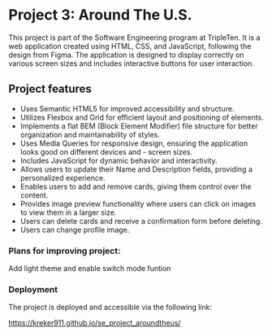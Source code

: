 # Project 3: Around The U.S.

This project is part of the Software Engineering program at TripleTen. It is a web application created using HTML, CSS, and JavaScript, following the design from Figma. The application is designed to display correctly on various screen sizes and includes interactive buttons for user interaction.

## Project features

- Uses Semantic HTML5 for improved accessibility and structure.
- Utilizes Flexbox and Grid for efficient layout and positioning of elements.
- Implements a flat BEM (Block Element Modifier) file structure for better organization and maintainability of styles.
- Uses Media Queries for responsive design, ensuring the application looks good on different devices and - screen sizes.
- Includes JavaScript for dynamic behavior and interactivity.
- Allows users to update their Name and Description fields, providing a personalized experience.
- Enables users to add and remove cards, giving them control over the content.
- Provides image preview functionality where users can click on images to view them in a larger size.
- Users can delete cards and receive a confirmation form before deleting.
- Users can change profile image.

### Plans for improving project: 
Add light theme and enable switch mode funtion

### Deployment

The project is deployed and accessible via the following link:

https://kreker911.github.io/se_project_aroundtheus/
